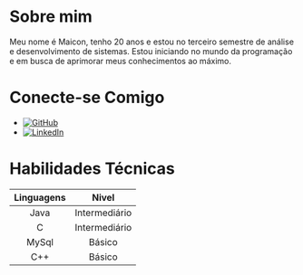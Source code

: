 # Sobre mim

Meu nome é Maicon, tenho 20 anos e estou no terceiro semestre de análise e desenvolvimento de sistemas. Estou iniciando no mundo da programação e em busca de aprimorar meus conhecimentos ao máximo.

# Conecte-se Comigo

- [![GitHub](https://img.shields.io/badge/GitHub-100000?style=for-the-badge&logo=github&logoColor=white)](https://github.com/MaiconCesar79)
- [![LinkedIn](https://img.shields.io/badge/LinkedIn-0077B5?style=for-the-badge&logo=linkedin&logoColor=white)](https://www.linkedin.com/in/maicon-cesar-989346277)

# Habilidades Técnicas

| Linguagens| Nivel|
|:---: |:---:|
|    Java   |Intermediário|
|     C     |Intermediário|
|    MySql    |    Básico   |
|    C++    |    Básico   |
